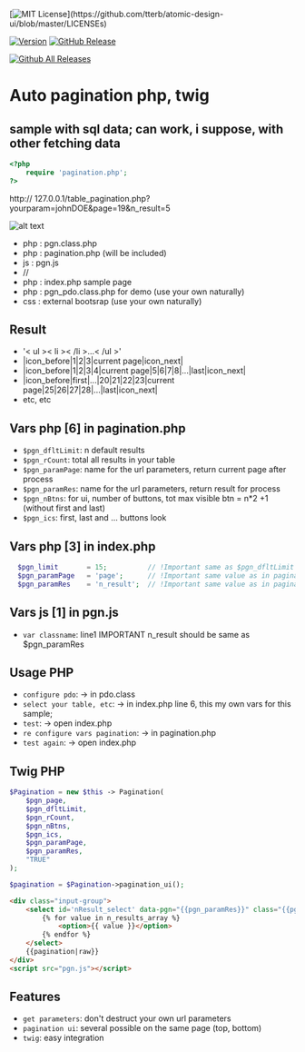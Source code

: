 

[![MIT License](https://img.shields.io/apm/l/atomic-design-ui.svg?)](https://github.com/tterb/atomic-design-ui/blob/master/LICENSEs)

[![Version](https://badge.fury.io/gh/tterb%2FHyde.svg)](https://badge.fury.io/gh/tterb%2FHyde)
[![GitHub Release](https://img.shields.io/github/release/tterb/PlayMusic.svg?style=flat)](1.0.1)  

[![Github All Releases](https://img.shields.io/github/downloads/atom/atom/total.svg?style=flat)]()

# Auto pagination php, twig 
## sample with sql data; can work, i suppose, with other fetching data

```php
<?php              
    require 'pagination.php';
?>
```

http://  127.0.0.1/table_pagination.php?yourparam=johnDOE&page=19&n_result=5

![alt text](https://github.com/vincseize/PHP-JQUERY/blob/master/pagination/readme.jpg)

- php : pgn.class.php
- php : pagination.php (will be included)
- js : pgn.js
- //
- php : index.php sample page
- php : pgn_pdo.class.php for demo (use your own naturally)
- css : external bootsrap (use your own naturally)

## Result
- '< ul >< li >< /li >...< /ul >'
- |icon_before|1|2|3|current page|icon_next|
- |icon_before|1|2|3|4|current page|5|6|7|8|...|last|icon_next|
- |icon_before|first|...|20|21|22|23|current page|25|26|27|28|...|last|icon_next|
- etc, etc

## Vars php [6] in pagination.php
* `$pgn_dfltLimit`: n default results
* `$pgn_rCount`: total all results in your table
* `$pgn_paramPage`: name for the url parameters, return current page after process
* `$pgn_paramRes`: name for the url parameters, return result for process
* `$pgn_nBtns`: for ui, number of buttons, tot max visible btn = n*2 +1 (without first and last)
* `$pgn_ics`: first, last and ... buttons look

## Vars php [3] in index.php
```php
  $pgn_limit       = 15;          // !Important same as $pgn_dfltLimit value as in pagination.php
  $pgn_paramPage   = 'page';      // !Important same value as in pagination.php
  $pgn_paramRes    = 'n_result';  // !Important same value as in pagination.php
```
## Vars js [1] in pgn.js
* `var classname`: line1 IMPORTANT n_result should be same as $pgn_paramRes

## Usage PHP
* `configure pdo`: -> in pdo.class
* `select your table, etc`: -> in index.php line 6, this my own vars for this sample;
* `test`: -> open index.php
* `re configure vars pagination`: -> in pagination.php
* `test again`: -> open index.php


## Twig PHP
```php
$Pagination = new $this -> Pagination(
    $pgn_page,
    $pgn_dfltLimit,
    $pgn_rCount,
    $pgn_nBtns,
    $pgn_ics,
    $pgn_paramPage,
    $pgn_paramRes,
    "TRUE"
);

$pagination = $Pagination->pagination_ui();
```

```html
<div class="input-group"> 
    <select id='nResult_select' data-pgn="{{pgn_paramRes}}" class="{{pgn_paramRes}}"">
        {% for value in n_results_array %}
            <option>{{ value }}</option>
        {% endfor %}
    </select>
    {{pagination|raw}}
</div>
<script src="pgn.js"></script>
```

## Features
* `get parameters`: don't destruct your own url parameters
* `pagination ui`: several possible on the same page (top, bottom)
* `twig`: easy integration

